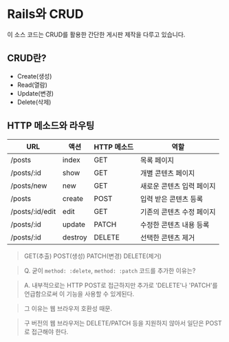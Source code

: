 # Rails와 CRUD

이 소스 코드는 CRUD를 활용한 간단한 게시판 제작을 다루고 있습니다.

## CRUD란?
- Create(생성)
- Read(열람)
- Update(변경)
- Delete(삭제)

## HTTP 메소드와 라우팅
| URL             | 액션    | HTTP 메소드 | 역할                      |
|-----------------|---------|-------------|---------------------------|
| /posts          | index   | GET         | 목록 페이지               |
| /posts/:id      | show    | GET         | 개별 콘텐츠 페이지        |
| /posts/new      | new     | GET         | 새로운 콘텐츠 입력 페이지 |
| /posts          | create  | POST        | 입력 받은 콘텐츠 등록     |
| /posts/:id/edit | edit    | GET         | 기존의 콘텐츠 수정 페이지 |
| /posts/:id      | update  | PATCH       | 수정한 콘텐츠 내용 등록   |
| /posts/:id      | destroy | DELETE      | 선택한 콘텐츠 제거        |
  
> GET(추출)
> POST(생성)
> PATCH(변경)
> DELETE(제거)
  
> Q. 굳이 `method: :delete`, `method: :patch` 코드를 추가한 이유는?
  
> A. 내부적으로는 HTTP POST로 접근하지만 추가로 'DELETE'나 'PATCH'를 언급함으로써 이 기능을 사용할 수 있게된다.
  
> 그 이유는 웹 브라우저 호환성 때문.
  
> 구 버전의 웹 브라우저는 DELETE/PATCH 등을 지원하지 않아서 일단은 POST로 접근해야 한다.
